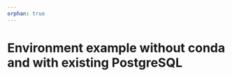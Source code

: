 ```yaml
---
orphan: true
---
```


# Environment example without conda and with existing PostgreSQL

```{literalinclude} ../../.env_example_nopostgres_noconda
```
